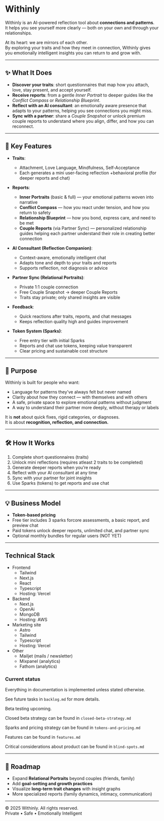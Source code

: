 # Withinly

Withinly is an AI-powered reflection tool about **connections and patterns**.  
It helps you see yourself more clearly — both on your own and through your relationships.

At its heart: we are mirrors of each other.  
By exploring your traits and how they meet in connection, Withinly gives you emotionally intelligent insights you can return to and grow with.

---

## ✨ What It Does

- **Discover your traits**: short questionnaires that map how you attach, love, stay present, and accept yourself.
- **Receive reports**: from a gentle _Inner Portrait_ to deeper guides like the _Conflict Compass_ or _Relationship Blueprint_.
- **Reflect with an AI consultant**: an emotionally aware presence that adapts to your patterns, helping you see connections you might miss.
- **Sync with a partner**: share a _Couple Snapshot_ or unlock premium couple reports to understand where you align, differ, and how you can reconnect.

---

## 🔑 Key Features

- **Traits**:
  - Attachment, Love Language, Mindfulness, Self-Acceptance
  - Each generates a mini user-facing reflection +behavioral profile (for deeper reports and chat)

- **Reports**:
  - **Inner Portraits** (basic & full) — your emotional patterns woven into narrative
  - **Conflict Compass** — how you react under tension, and how you return to safety
  - **Relationship Blueprint** — how you bond, express care, and need to be met
  - **Couple Reports** (via Partner Sync) — personalized relationship guides helping each partner understand their role in creating better connection

- **AI Consultant (Reflection Companion)**:
  - Context-aware, emotionally intelligent chat
  - Adapts tone and depth to your traits and reports
  - Supports reflection, not diagnosis or advice

- **Partner Sync (Relational Portraits)**:
  - Private 1:1 couple connection
  - Free Couple Snapshot → deeper Couple Reports
  - Traits stay private; only shared insights are visible

- **Feedback**:
  - Quick reactions after traits, reports, and chat messages
  - Keeps reflection quality high and guides improvement

- **Token System (Sparks)**:
  - Free entry tier with initial Sparks
  - Reports and chat use tokens, keeping value transparent
  - Clear pricing and sustainable cost structure

---

## 🎯 Purpose

Withinly is built for people who want:

- Language for patterns they’ve always felt but never named
- Clarity about how they connect — with themselves and with others
- A safe, private space to explore emotional patterns without judgment
- A way to understand their partner more deeply, without therapy or labels

It is **not** about quick fixes, rigid categories, or diagnoses.  
It is about **recognition, reflection, and connection.**

---

## 🛠️ How It Works

1. Complete short questionnaires (traits)
2. Unlock mini reflections (requires atleast 2 traits to be completed)
3. Generate deeper reports when you’re ready
4. Reflect with your AI consultant at any time
5. Sync with your partner for joint insights
6. Use Sparks (tokens) to get reports and use chat

---

## 💡 Business Model

- **Token-based pricing**
- Free tier includes 3 sparks forcore assessments, a basic report, and preview chat
- Paid tokens unlock deeper reports, unlimited chat, and partner sync
- Optional monthly bundles for regular users (NOT YET)

---

## Technical Stack

- Frontend
  - Tailwind
  - Next.js
  - React
  - Typescript
  - Hosting: Vercel
- Backend
  - Next.js
  - OpenAi
  - MongoDB
  - Hosting: AWS
- Marketing site
  - Astro
  - Tailwind
  - Typescript
  - Hosting: Vercel
- Other
  - Mailjet (mails / newsletter)
  - Mixpanel (analytics)
  - Fathom (analytics)

### Current status

Everything in documentation is implemented unless stated otherwise.

See future tasks in `backlog.md` for more details.

Beta testing upcoming.

Closed beta strategy can be found in `closed-beta-strategy.md`

Sparks and pricing strategy can be found in `tokens-and-pricing.md`

Features can be found in `features.md`

Critical considerations about product can be found in `blind-spots.md`

---

## 🧭 Roadmap

- Expand **Relational Portraits** beyond couples (friends, family)
- Add **goal-setting and growth practices**
- Visualize **long-term trait changes** with insight graphs
- More specialized reports (family dynamics, intimacy, communication)

---

© 2025 Withinly. All rights reserved.  
Private • Safe • Emotionally Intelligent
